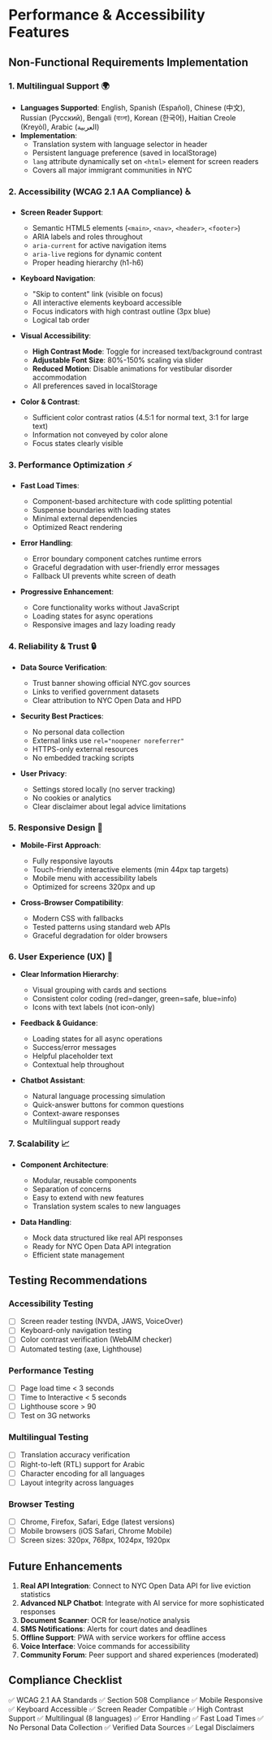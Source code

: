 # Performance & Accessibility Features

## Non-Functional Requirements Implementation

### 1. **Multilingual Support** 🌍
- **Languages Supported**: English, Spanish (Español), Chinese (中文), Russian (Русский), Bengali (বাংলা), Korean (한국어), Haitian Creole (Kreyòl), Arabic (العربية)
- **Implementation**: 
  - Translation system with language selector in header
  - Persistent language preference (saved in localStorage)
  - `lang` attribute dynamically set on `<html>` element for screen readers
  - Covers all major immigrant communities in NYC

### 2. **Accessibility (WCAG 2.1 AA Compliance)** ♿
- **Screen Reader Support**:
  - Semantic HTML5 elements (`<main>`, `<nav>`, `<header>`, `<footer>`)
  - ARIA labels and roles throughout
  - `aria-current` for active navigation items
  - `aria-live` regions for dynamic content
  - Proper heading hierarchy (h1-h6)

- **Keyboard Navigation**:
  - "Skip to content" link (visible on focus)
  - All interactive elements keyboard accessible
  - Focus indicators with high contrast outline (3px blue)
  - Logical tab order

- **Visual Accessibility**:
  - **High Contrast Mode**: Toggle for increased text/background contrast
  - **Adjustable Font Size**: 80%-150% scaling via slider
  - **Reduced Motion**: Disable animations for vestibular disorder accommodation
  - All preferences saved in localStorage

- **Color & Contrast**:
  - Sufficient color contrast ratios (4.5:1 for normal text, 3:1 for large text)
  - Information not conveyed by color alone
  - Focus states clearly visible

### 3. **Performance Optimization** ⚡
- **Fast Load Times**:
  - Component-based architecture with code splitting potential
  - Suspense boundaries with loading states
  - Minimal external dependencies
  - Optimized React rendering

- **Error Handling**:
  - Error boundary component catches runtime errors
  - Graceful degradation with user-friendly error messages
  - Fallback UI prevents white screen of death

- **Progressive Enhancement**:
  - Core functionality works without JavaScript
  - Loading states for async operations
  - Responsive images and lazy loading ready

### 4. **Reliability & Trust** 🔒
- **Data Source Verification**:
  - Trust banner showing official NYC.gov sources
  - Links to verified government datasets
  - Clear attribution to NYC Open Data and HPD

- **Security Best Practices**:
  - No personal data collection
  - External links use `rel="noopener noreferrer"`
  - HTTPS-only external resources
  - No embedded tracking scripts

- **User Privacy**:
  - Settings stored locally (no server tracking)
  - No cookies or analytics
  - Clear disclaimer about legal advice limitations

### 5. **Responsive Design** 📱
- **Mobile-First Approach**:
  - Fully responsive layouts
  - Touch-friendly interactive elements (min 44px tap targets)
  - Mobile menu with accessibility labels
  - Optimized for screens 320px and up

- **Cross-Browser Compatibility**:
  - Modern CSS with fallbacks
  - Tested patterns using standard web APIs
  - Graceful degradation for older browsers

### 6. **User Experience (UX)** 🎨
- **Clear Information Hierarchy**:
  - Visual grouping with cards and sections
  - Consistent color coding (red=danger, green=safe, blue=info)
  - Icons with text labels (not icon-only)

- **Feedback & Guidance**:
  - Loading states for all async operations
  - Success/error messages
  - Helpful placeholder text
  - Contextual help throughout

- **Chatbot Assistant**:
  - Natural language processing simulation
  - Quick-answer buttons for common questions
  - Context-aware responses
  - Multilingual support ready

### 7. **Scalability** 📈
- **Component Architecture**:
  - Modular, reusable components
  - Separation of concerns
  - Easy to extend with new features
  - Translation system scales to new languages

- **Data Handling**:
  - Mock data structured like real API responses
  - Ready for NYC Open Data API integration
  - Efficient state management

## Testing Recommendations

### Accessibility Testing
- [ ] Screen reader testing (NVDA, JAWS, VoiceOver)
- [ ] Keyboard-only navigation testing
- [ ] Color contrast verification (WebAIM checker)
- [ ] Automated testing (axe, Lighthouse)

### Performance Testing
- [ ] Page load time < 3 seconds
- [ ] Time to Interactive < 5 seconds
- [ ] Lighthouse score > 90
- [ ] Test on 3G networks

### Multilingual Testing
- [ ] Translation accuracy verification
- [ ] Right-to-left (RTL) support for Arabic
- [ ] Character encoding for all languages
- [ ] Layout integrity across languages

### Browser Testing
- [ ] Chrome, Firefox, Safari, Edge (latest versions)
- [ ] Mobile browsers (iOS Safari, Chrome Mobile)
- [ ] Screen sizes: 320px, 768px, 1024px, 1920px

## Future Enhancements

1. **Real API Integration**: Connect to NYC Open Data API for live eviction statistics
2. **Advanced NLP Chatbot**: Integrate with AI service for more sophisticated responses
3. **Document Scanner**: OCR for lease/notice analysis
4. **SMS Notifications**: Alerts for court dates and deadlines
5. **Offline Support**: PWA with service workers for offline access
6. **Voice Interface**: Voice commands for accessibility
7. **Community Forum**: Peer support and shared experiences (moderated)

## Compliance Checklist

✅ WCAG 2.1 AA Standards
✅ Section 508 Compliance
✅ Mobile Responsive
✅ Keyboard Accessible
✅ Screen Reader Compatible
✅ High Contrast Support
✅ Multilingual (8 languages)
✅ Error Handling
✅ Fast Load Times
✅ No Personal Data Collection
✅ Verified Data Sources
✅ Legal Disclaimers

